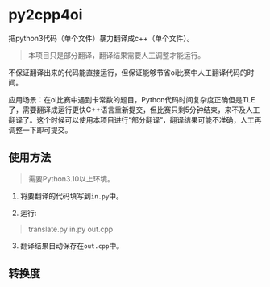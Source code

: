 # py2cpp4oi
 把python3代码（单个文件）暴力翻译成c++（单个文件）。
 
> 本项目只是部分翻译，翻译结果需要人工调整才能运行。

 不保证翻译出来的代码能直接运行，但保证能够节省oi比赛中人工翻译代码的时间。

 应用场景：在oi比赛中遇到卡常数的题目，Python代码时间复杂度正确但是TLE了，需要翻译成运行更快C++语言重新提交，但比赛只剩5分钟结束，来不及人工翻译了。这个时候可以使用本项目进行“部分翻译”，翻译结果可能不准确，人工再调整一下即可提交。

## 使用方法

> 需要Python3.10以上环境。

1. 将要翻译的代码填写到`in.py`中。

2. 运行:
> translate.py in.py out.cpp

3. 翻译结果自动保存在`out.cpp`中。

## 转换度

